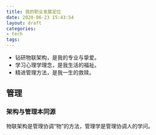 ```yaml
---
title: 我的职业发展定位
date: 2020-06-23 15:43:54
layout: draft
categories:
- tech
tags:
---
```



<!--more-->

 - 钻研物联架构，是我的专业与挚爱。
 - 学习心理学理念，是我生活的福祉。
 - 精进管理方法，是我一生的救赎。



 ## 管理

 ### 架构与管理本同源
 物联架构是管理协调“物”的方法，管理学是管理协调人的学问。